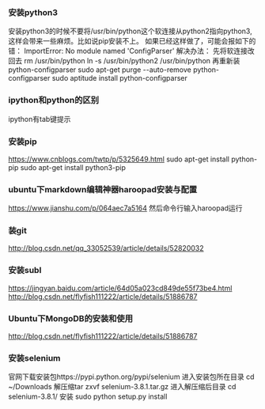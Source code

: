 ### 安装python3
安装python3的时候不要将/usr/bin/python这个软连接从python2指向python3,这样会带来一些麻烦。比如说pip安装不上。
如果已经这样做了，可能会报如下的错：
ImportError: No module named 'ConfigParser'
解决办法：
先将软连接改回去
rm /usr/bin/python
 ln -s /usr/bin/python2 /usr/bin/python
 再重新装python-configparser
sudo apt-get purge --auto-remove python-configparser
sudo aptitude install python-configparser
### ipython和python的区别
ipython有tab键提示
### 安装pip
https://www.cnblogs.com/twtp/p/5325649.html
sudo apt-get install python-pip
sudo apt-get install python3-pip

### ubuntu下markdown编辑神器haroopad安装与配置
https://www.jianshu.com/p/064aec7a5164
然后命令行输入haroopad运行
### 装git
http://blog.csdn.net/qq_33052539/article/details/52820032
### 安装subl
https://jingyan.baidu.com/article/64d05a023cd849de55f73be4.html
http://blog.csdn.net/flyfish111222/article/details/51886787
### Ubuntu下MongoDB的安装和使用
http://blog.csdn.net/flyfish111222/article/details/51886787
### 安装selenium
官网下载安装包https://pypi.python.org/pypi/selenium
进入安装包所在目录 cd ~/Downloads
解压缩tar zxvf selenium-3.8.1.tar.gz
进入解压缩后目录 cd selenium-3.8.1/
安装 sudo python setup.py install


